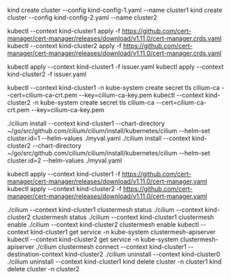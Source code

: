 kind create cluster --config kind-config-1.yaml --name cluster1
kind create cluster --config kind-config-2.yaml --name cluster2

kubectl --context kind-cluster1 apply -f https://github.com/cert-manager/cert-manager/releases/download/v1.11.0/cert-manager.crds.yaml
kubectl --context kind-cluster2 apply -f https://github.com/cert-manager/cert-manager/releases/download/v1.11.0/cert-manager.crds.yaml

kubectl apply --context kind-cluster1 -f issuer.yaml
kubectl apply --context kind-cluster2 -f issuer.yaml

kubectl --context kind-cluster1 -n kube-system create secret tls cilium-ca --cert=cilium-ca-crt.pem --key=cilium-ca-key.pem
kubectl --context kind-cluster2 -n kube-system create secret tls cilium-ca --cert=cilium-ca-crt.pem --key=cilium-ca-key.pem

./cilium install --context kind-cluster1 --chart-directory ~/go/src/github.com/cilium/cilium/install/kubernetes/cilium --helm-set cluster.id=1 --helm-values ./myval.yaml
./cilium install --context kind-cluster2 --chart-directory ~/go/src/github.com/cilium/cilium/install/kubernetes/cilium --helm-set cluster.id=2 --helm-values ./myval.yaml

kubectl apply --context kind-cluster1 -f https://github.com/cert-manager/cert-manager/releases/download/v1.11.0/cert-manager.yaml
kubectl apply --context kind-cluster2 -f https://github.com/cert-manager/cert-manager/releases/download/v1.11.0/cert-manager.yaml

./cilium --context kind-cluster1 clustermesh status
./cilium --context kind-cluster2 clustermesh status
./cilium --context kind-cluster1 clustermesh enable
./cilium --context kind-cluster2 clustermesh enable
kubectl --context kind-cluster1 get service -n kube-system clustermesh-apiserver
kubectl --context kind-cluster2 get service -n kube-system clustermesh-apiserver
./cilium clustermesh connect --context kind-cluster1 --destination-context kind-cluster2
./cilium uninstall --context kind-cluster0
./cilium uninstall --context kind-cluster1
kind delete cluster -n cluster1
kind delete cluster -n cluster2
